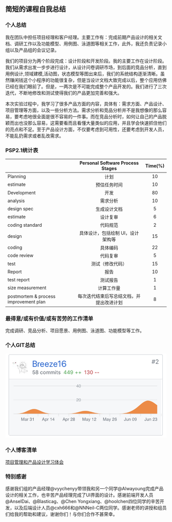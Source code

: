 ## 简短的课程自我总结
### 个人总结
我在团队中担任项目经理和客户经理。主要工作有：完成前期产品设计的相关文档、调研工作以及功能模型、用例图、泳道图等相关工作，此外，我还负责记录小组以及产品组的会议记录。

我们的项目分为两个阶段完成：设计阶段和开发阶段。我的主要工作在设计阶段。我们从需求出发一步步进行设计，从设计问卷调研市场，到后面的竞品分析，直到用例设计,领域建模,活动图，状态模型等图出来后，我们的系统结构逐渐清晰。虽然赚闲钱这个小程序的功能很复杂，但是当设计文档大致完成以后，整个应用仿佛已经在我们眼前了。但是，一两次是不可能完成整个产品开发的。我们进行了三次迭代，不断地修改和测试使得我们的产品更加完善和强大。

本次实验过程中，我学习了很多产品方面的内容，具体有：需求方面、产品设计、项目管理等方面，以及一些分析方法。需求分析和竞品分析并不是我想像的那么容易，要考虑地很全面是很不容易的一件事。而在竞品分析时，如何让自己的产品脱颖而出也没那么容易，这需要看而且看懂大量类似的应用，并且学会快速抓住他们的亮点和不足。至于产品设计方面，不仅要考虑到可用性，还要考虑到开发人员，不能乱扔需求或者乱改需求。

### PSP2.1统计表

|         | Personal Software Process Stages    |  Time(%)  |
| --------   | :-----:   | :----: |
|   Planning        | 计划      |   10    |
| estimate        | 预估任务时间      |  10    |
| Development        | 开发      |  80    |
| analysis        | 需求分析      |  10    |
| design spec        | 生成设计文档      |   5   |
| estimate        | 设计复审      |   6    |
| coding standard       | 代码规范      |   2   |
| design        | 具体设计，包括绘制 UI，设计架构等      |   15    |
| coding        | 具体编码      |   22    |
| code review       | 代码复审      |   5    |
| test        | 测试（修改代码）      |   15    |
| Report        | 报告     |   10    |
| test report      | 测试报告      |   1   |
| size measurement        | 计算工作量      |   1    |
| postmortem & process improvement plan        | 每次迭代结束后写总结文档，并提出改进计划      |   8   |

### 最得意/或有价值/或有苦劳的工作清单
完成调研、竞品分析、项目愿景、用例图、泳道图、功能模型等工作。
### 个人GIT总结
![](https://github.com/Breeze16/mess/blob/master/FDA1E283-5C47-4B17-9232-B43C3407F0B7.jpeg)        
### 个人博客清单
[项目管理和产品设计学习体会](https://blog.csdn.net/weixin_36313766/article/details/94167196)
### 特别感谢
感谢我们组的产品经理@vyychenyy带领我和另一个同学@Alwayoung完成产品设计的相关工作，也辛苦产品经理完成了UI界面的设计。感谢前端开发人员@AnselDai、@Blasticag、@Chen Yongxiang、@hoolchen四位同学的辛苦开发，以及后端设计人员@cxh666和@NNNeil-C两位同学。感谢老师的讲授和组员们给我的帮助和建议，谢谢你们！与你们合作不甚荣幸。


